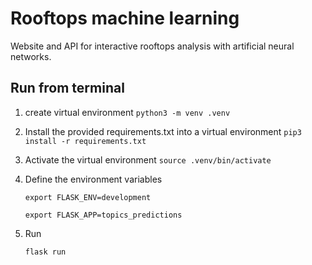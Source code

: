 # Rooftops machine learning

Website and API for interactive rooftops analysis with artificial neural networks.

## Run from terminal

1. create virtual environment 
`python3 -m venv .venv`

2. Install the provided requirements.txt into a virtual environment 
`pip3 install -r requirements.txt`

3. Activate the virtual environment
`source .venv/bin/activate`

4. Define the environment variables

    `export FLASK_ENV=development`

    `export FLASK_APP=topics_predictions`
4. Run 

    `flask run`
